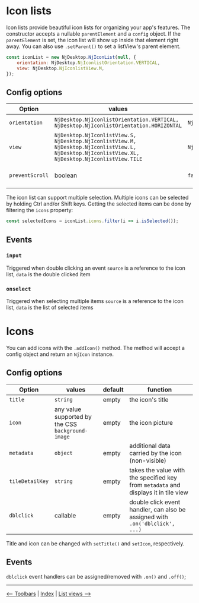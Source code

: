 # Icon lists

Icon lists provide beautiful icon lists for organizing your app's features. The constructor accepts a nullable `parentElement` and a `config` object. If the `parentElement` is set, the icon list will show up inside that element right away. You can also use `.setParent()` to set a listView's parent element.

```javascript
const iconList = new NjDesktop.NjIconList(null, {
    orientation: NjDesktop.NjIconlistOrientation.VERTICAL,
    view: NjDesktop.NjIconlistView.M,
});
```

## Config options

| Option | values | default | function |
| ------ | ------ | --- |-------- |
| `orientation` | `NjDesktop.NjIconlistOrientation.VERTICAL, NjDesktop.NjIconlistOrientation.HORIZONTAL` | `NjDesktop.NjIconlistOrientation.VERTICAL` | the alignment of the icons |
| `view` | `NjDesktop.NjIconlistView.S, NjDesktop.NjIconlistView.M, NjDesktop.NjIconlistView.L, NjDesktop.NjIconlistView.XL, NjDesktop.NjIconlistView.TILE` | `NjDesktop.NjIconlistView.M` | icon size/arrangement
| `preventScroll` | boolean | `false` | shows icons that  fit in the view only

The icon list can support multiple selection. Multiple icons can be selected by holding Ctrl and/or Shift keys. Getting the selected items can be done by filtering the `icons` property:

```javascript
const selectedIcons = iconList.icons.filter(i => i.isSelected());
```
## Events

### `input`

Triggered when double clicking an event
`source` is a reference to the icon list,
`data` is the double clicked item

### `onselect`

Triggered when selecting multiple items
`source` is a reference to the icon list,
`data` is the list of selected items


# Icons

You can add icons with the `.addIcon()` method. The method will accept a config object and return an `NjIcon` instance.

## Config options

| Option | values | default | function |
| ------ | ------ | --- |-------- |
| `title`| `string` | empty | the icon's title|
| `icon` | any value supported by the CSS `background-image` | empty | the icon picture |
| `metadata` | `object` | empty | additional data carried by the icon (non-visible) |
| `tileDetailKey` | `string` | empty | takes the value with the specified key from `metadata` and displays it in tile view |
| `dblclick` | callable | empty | double click event handler, can also be assigned with `.on('dblclick', ...)` |

Title and icon can be changed with `setTitle()` and `setIcon`, respectively.

## Events
`dblclick` event handlers can be assigned/removed with `.on()` and `.off()`;


---
[<-- Toolbars](./toolbars.md) |
[Index](./index.md) |
[List views -->](./listviews.md)